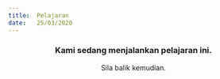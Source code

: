 ```yaml
---
title:  Pelajaran
date:   25/03/2020
---
```


### <center>Kami sedang menjalankan pelajaran ini.</center>
<center>Sila balik kemudian.</center>